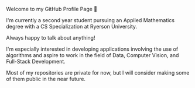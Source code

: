 Welcome to my GitHub Profile Page 👋

I'm currently a second year student pursuing an Applied Mathematics degree with a CS Specialization at Ryerson University.

Always happy to talk about anything!

I'm especially interested in developing applications involving the use of algorithms and aspire to work in the field of Data, Computer Vision, and Full-Stack Development.

Most of my repositories are private for now, but I will consider making some of them public in the near future.

<!---
null-2020/null-2020 is a ✨ special ✨ repository because its `README.md` (this file) appears on your GitHub profile.
You can click the Preview link to take a look at your changes.
--->
